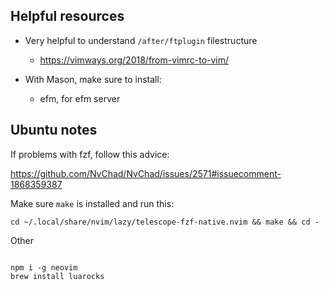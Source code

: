 
## Helpful resources

- Very helpful to understand `/after/ftplugin` filestructure
  - https://vimways.org/2018/from-vimrc-to-vim/

- With Mason, make sure to install:
  - efm, for efm server

## Ubuntu notes

If problems with fzf, follow this advice:

https://github.com/NvChad/NvChad/issues/2571#issuecomment-1868359387

Make sure `make` is installed and run this:

```
cd ~/.local/share/nvim/lazy/telescope-fzf-native.nvim && make && cd -
```

Other

```

npm i -g neovim
brew install luarocks

```
